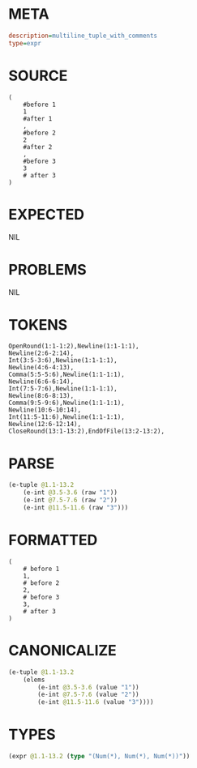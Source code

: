 # META
~~~ini
description=multiline_tuple_with_comments
type=expr
~~~
# SOURCE
~~~roc
(
    #before 1
    1
    #after 1
    ,
    #before 2
    2
    #after 2
    ,
    #before 3
    3
    # after 3
)
~~~
# EXPECTED
NIL
# PROBLEMS
NIL
# TOKENS
~~~zig
OpenRound(1:1-1:2),Newline(1:1-1:1),
Newline(2:6-2:14),
Int(3:5-3:6),Newline(1:1-1:1),
Newline(4:6-4:13),
Comma(5:5-5:6),Newline(1:1-1:1),
Newline(6:6-6:14),
Int(7:5-7:6),Newline(1:1-1:1),
Newline(8:6-8:13),
Comma(9:5-9:6),Newline(1:1-1:1),
Newline(10:6-10:14),
Int(11:5-11:6),Newline(1:1-1:1),
Newline(12:6-12:14),
CloseRound(13:1-13:2),EndOfFile(13:2-13:2),
~~~
# PARSE
~~~clojure
(e-tuple @1.1-13.2
	(e-int @3.5-3.6 (raw "1"))
	(e-int @7.5-7.6 (raw "2"))
	(e-int @11.5-11.6 (raw "3")))
~~~
# FORMATTED
~~~roc
(
	# before 1
	1,
	# before 2
	2,
	# before 3
	3,
	# after 3
)
~~~
# CANONICALIZE
~~~clojure
(e-tuple @1.1-13.2
	(elems
		(e-int @3.5-3.6 (value "1"))
		(e-int @7.5-7.6 (value "2"))
		(e-int @11.5-11.6 (value "3"))))
~~~
# TYPES
~~~clojure
(expr @1.1-13.2 (type "(Num(*), Num(*), Num(*))"))
~~~
